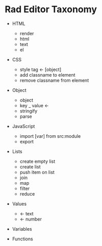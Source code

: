 # Rad Editor Taxonomy

- HTML
  - render
  - html
  - text
  - el

- CSS
  - style tag <- [object] 
  - add classname to element
  - remove classname from element

- Object
  - object
  - key _ value <-
  - stringify
  - parse

- JavaScript
  - import [var] from src:module
  - export 

- Lists
  - create empty list
  - create list
  - push item on list
  - join
  - map
  - filter
  - reduce 

- Values 
  - <- text
  - <- number

- Variables
- Functions


